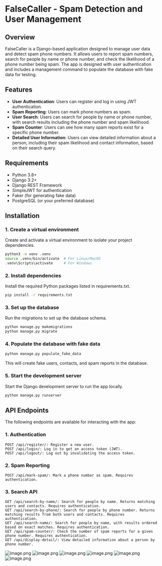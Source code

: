 # FalseCaller - Spam Detection and User Management

## Overview
FalseCaller is a Django-based application designed to manage user data and detect spam phone numbers. It allows users to report spam numbers, search for people by name or phone number, and check the likelihood of a phone number being spam. The app is designed with user authentication and includes a management command to populate the database with fake data for testing.

## Features
- **User Authentication**: Users can register and log in using JWT authentication.
- **Spam Reporting**: Users can mark phone numbers as spam.
- **User Search**: Users can search for people by name or phone number, with search results including the phone number and spam likelihood.
- **Spam Counter**: Users can see how many spam reports exist for a specific phone number.
- **Detailed User Information**: Users can view detailed information about a person, including their spam likelihood and contact information, based on their search query.

## Requirements
- Python 3.8+
- Django 3.2+
- Django REST Framework
- SimpleJWT for authentication
- Faker (for generating fake data)
- PostgreSQL (or your preferred database)

## Installation

### 1. Create a virtual environment

Create and activate a virtual environment to isolate your project dependencies.

```bash
python3 -m venv .venv
source .venv/bin/activate  # For Linux/MacOS
.venv\Scripts\activate     # For Windows
```
### 2. Install dependencies
Install the required Python packages listed in requirements.txt.

```bash
pip install -r requirements.txt
```

### 3. Set up the database

Run the migrations to set up the database schema.

```bash
python manage.py makemigrations
python manage.py migrate
```

### 4. Populate the database with fake data
```bash
python manage.py populate_fake_data
```
This will create fake users, contacts, and spam reports in the database.

### 5. Start the development server
Start the Django development server to run the app locally.
```bash
python manage.py runserver
```

## API Endpoints

The following endpoints are available for interacting with the app:
### 1. Authentication

    POST /api/register/: Register a new user.
    POST /api/login/: Log in to get an access token (JWT).
    POST /api/logout/: Log out by invalidating the access token.

### 2. Spam Reporting

    POST /api/mark-spam/: Mark a phone number as spam. Requires authentication.

### 3. Search API

    GET /api/search-by-name/: Search for people by name. Returns matching users and contacts. Requires authentication.
    GET /api/search-by-phone/: Search for people by phone number. Returns matching results from both users and contacts. Requires authentication.
    GET /api/search-name/: Search for people by name, with results ordered based on exact matches. Requires authentication.
    GET /api/spam-counter/: Check the number of spam reports for a given phone number. Requires authentication.
    GET /api/display-detail/: View detailed information about a person by phone number.


![image.png](https://prod-files-secure.s3.us-west-2.amazonaws.com/02e04135-fd1e-4e11-9ecf-ccbc4905260c/90db2373-4b31-42f2-b0fe-c06894eec4d9/image.png)
![image.png](https://prod-files-secure.s3.us-west-2.amazonaws.com/02e04135-fd1e-4e11-9ecf-ccbc4905260c/3e6d0c32-36ec-45da-b481-fa5a8876127f/image.png)
![image.png](https://prod-files-secure.s3.us-west-2.amazonaws.com/02e04135-fd1e-4e11-9ecf-ccbc4905260c/668f8683-08b5-41f7-b4ac-e96b9a105d8a/image.png)
![image.png](https://prod-files-secure.s3.us-west-2.amazonaws.com/02e04135-fd1e-4e11-9ecf-ccbc4905260c/21b72546-5708-4790-b502-146407628d57/image.png)
![image.png](https://prod-files-secure.s3.us-west-2.amazonaws.com/02e04135-fd1e-4e11-9ecf-ccbc4905260c/d8ae8017-53a2-4cfa-aed8-2ca1958896bd/image.png)
![image.png](https://prod-files-secure.s3.us-west-2.amazonaws.com/02e04135-fd1e-4e11-9ecf-ccbc4905260c/eb0f69ec-1f13-41dd-8d18-dbfb83820e3e/image.png)
